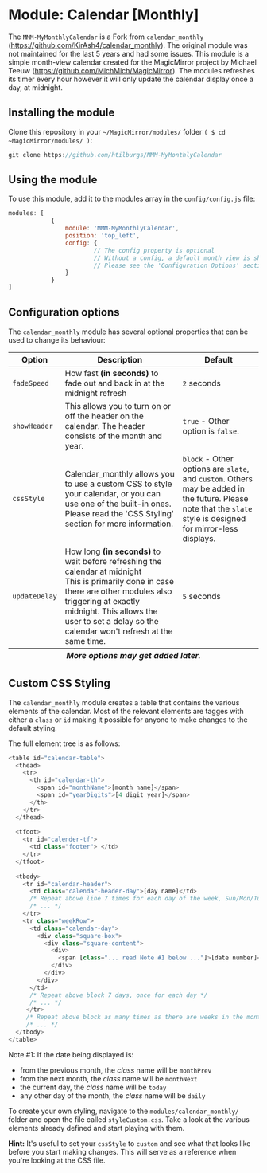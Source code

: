 # Module: Calendar [Monthly]

The `MMM-MyMonthlyCalendar` is a Fork from `calendar_monthly` (https://github.com/KirAsh4/calendar_monthly).
The original module was not maintained for the last 5 years and had some issues.
This module is a simple month-view calendar created for the MagicMirror project by Michael Teeuw (https://github.com/MichMich/MagicMirror). The modules refreshes its timer every hour however it will only update the calendar display once a day, at midnight.

## Installing the module
Clone this repository in your `~/MagicMirror/modules/` folder `( $ cd ~MagicMirror/modules/ )`:
````javascript
git clone https://github.com/htilburgs/MMM-MyMonthlyCalendar
````

## Using the module
To use this module, add it to the modules array in the `config/config.js` file:
````javascript
modules: [
			{
				module: 'MMM-MyMonthlyCalendar',
				position: 'top_left',
				config: {
						// The config property is optional
						// Without a config, a default month view is shown
						// Please see the 'Configuration Options' section for more information
				}
			}
]
````

## Configuration options
The `calendar_monthly` module has several optional properties that can be used to change its behaviour:

<table>
	<thead>
		<tr>
			<th>Option</th>
			<th>Description</th>
			<th>Default</th>
		</tr>
	</thead>
	<tfoot>
		<tr>
			<th colspan="3"><em>More options may get added later.</em></th>
		</tr>
	</tfoot>
	<tbody>
		<tr>
			<td><code>fadeSpeed</code></td>
			<td>How fast <strong>(in seconds)</strong> to fade out and back in at the midnight refresh</td>
			<td><code>2</code> seconds</td>
		</tr>
		<tr>
			<td><code>showHeader</code></td>
			<td>This allows you to turn on or off the header on the calendar.
			    The header consists of the month and year.</td>
			<td><code>true</code> - Other option is <code>false</code>.</td>
		</tr>
		<tr>
			<td><code>cssStyle</code></td>
			<td>Calendar_monthly allows you to use a custom CSS to style your calendar, or
			    you can use one of the built-in ones. Please read the 'CSS Styling'
				section for more information.</td>
			<td><code>block</code> - Other options are <code>slate</code>, and <code>custom</code>. Others
			    may be added in the future. Please note that the <code>slate</code> style is designed for mirror-less displays.</td>
		</tr>
		<tr>
			<td><code>updateDelay</code></td>
			<td>How long <strong>(in seconds)</strong> to wait before refreshing the calendar at midnight<br />
			    This is primarily done in case there are other modules also triggering at exactly midnight.
				This allows the user to set a delay so the calendar won't refresh at the same time.</td>
			<td><code>5</code> seconds</td>
		</tr>
	</tbody>
</table>

## Custom CSS Styling
The `calendar_monthly` module creates a table that contains the various elements of the calendar. Most of
the relevant elements are tagges with either a <code>class</code> or <code>id</code> making it possible
for anyone to make changes to the default styling.

The full element tree is as follows:
````javascript
<table id="calendar-table">
  <thead>
    <tr>
	  <th id="calendar-th">
	    <span id="monthName">[month name]</span>
		<span id="yearDigits">[4 digit year]</span>
	  </th>
	</tr>
  </thead>
  
  <tfoot>
    <tr id="calender-tf">
	  <td class="footer"> </td>
	</tr>
  </tfoot>
  
  <tbody>
    <tr id="calendar-header">
	  <td class="calendar-header-day">[day name]</td>
	  /* Repeat above line 7 times for each day of the week, Sun/Mon/Tue/etc. */
	  /* ... */
	</tr>
	<tr class="weekRow">
	  <td class="calendar-day">
	    <div class="square-box">
		  <div class="square-content">
		    <div>
			  <span [class="... read Note #1 below ..."]>[date number]</span>
			</div>
		  </div>
		</div>
	  </td>
	  /* Repeat above block 7 days, once for each day */
	  /* ... */
	 </tr>
	 /* Repeat above block as many times as there are weeks in the month */
	 /* ... */
  </tbody>
</table>
````

Note #1:
If the date being displayed is:
- from the previous month, the *class* name will be <code>monthPrev</code>
- from the next month, the *class* name will be <code>monthNext</code>
- the current day, the *class* name will be <code>today</code>
- any other day of the month, the *class* name will be <code>daily</code>

To create your own styling, navigate to the `modules/calendar_monthly/` folder and open the file called
<code>styleCustom.css</code>. Take a look at the various elements already defined and start
playing with them.

**Hint:** It's useful to set your <code>cssStyle</code> to <code>custom</code> and see what that
looks like before you start making changes. This will serve as a reference when you're looking at
the CSS file.
